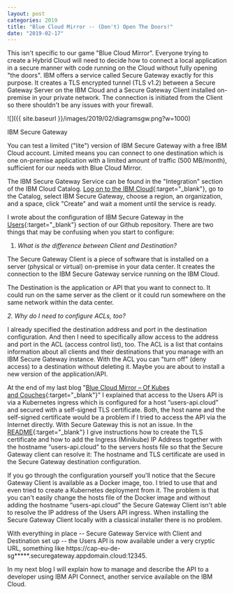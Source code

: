 ```yaml
---
layout: post
categories: 2019
title: "Blue Cloud Mirror -- (Don't) Open The Doors!"
date: "2019-02-17"
---
```


This isn't specific to our game "Blue Cloud Mirror". Everyone trying to create a Hybrid Cloud will need to decide how to connect a local application in a secure manner with code running on the Cloud without fully opening "the doors". IBM offers a service called Secure Gateway exactly for this purpose. It creates a TLS encrypted tunnel (TLS v1.2) between a Secure Gateway Server on the IBM Cloud and a Secure Gateway Client installed on-premise in your private network. The connection is initiated from the Client so there shouldn't be any issues with your firewall.

![]({{ site.baseurl }}/images/2019/02/diagramsgw.png?w=1000)

IBM Secure Gateway

You can test a limited ("lite") version of IBM Secure Gateway with a free IBM Cloud account. Limited means you can connect to one destination which is one on-premise application with a limited amount of traffic (500 MB/month), sufficient for our needs with Blue Cloud Mirror.

The IBM Secure Gateway Service can be found in the "Integration" section of the IBM Cloud Catalog. [Log on to the IBM Cloud](https://cloud.ibm.com/login){:target="_blank"}, go to the Catalog, select IBM Secure Gateway, choose a region, an organization, and a space, click "Create" and wait a moment until the service is ready.

I wrote about the configuration of IBM Secure Gateway in the [Users](https://github.com/IBM/blue-cloud-mirror/tree/master/users){:target="_blank"} section of our Github repository. There are two things that may be confusing when you start to configure:

1. _What is the difference between Client and Destination?_

The Secure Gateway Client is a piece of software that is installed on a server (physical or virtual) on-premise in your data center. It creates the connection to the IBM Secure Gateway service running on the IBM Cloud.

The Destination is the application or API that you want to connect to. It could run on the same server as the client or it could run somewhere on the same network within the data center.

_2. Why do I need to configure ACLs, too?_

I already specified the destination address and port in the destination configuration. And then I need to specifically allow access to the address and port in the ACL (access control list), too. The ACL is a list that contains information about all clients and their destinations that you manage with an IBM Secure Gateway instance. With the ACL you can "turn off" (deny access) to a destination without deleting it. Maybe you are about to install a new version of the application/API.

At the end of my last blog "[Blue Cloud Mirror – Of Kubes and Couches](https://haralduebele.github.io/2019/02/01/blue-cloud-mirror-of-kubes-and-couches/){:target="_blank"}" I explained that access to the Users API is via a Kubernetes ingress which is configured for a host “users-api.cloud” and secured with a self-signed TLS certificate. Both, the host name and the self-signed certificate would be a problem if I tried to access the API via the Internet directly. With Secure Gateway this is not an issue. In the [README](https://github.com/IBM/blue-cloud-mirror/blob/master/users/README.md){:target="_blank"} I give instructions how to create the TLS certificate and how to add the Ingress (Minikube) IP Address together with the hostname “users-api.cloud” to the servers hosts file so that the Secure Gateway client can resolve it: The hostname and TLS certificate are used in the Secure Gateway destination configuration.

If you go through the configuration yourself you'll notice that the Secure Gateway Client is available as a Docker image, too. I tried to use that and even tried to create a Kubernetes deployment from it. The problem is that you can't easily change the hosts file of the Docker image and without adding the hostname “users-api.cloud” the Secure Gateway Client isn't able to resolve the IP address of the Users API ingress. When installing the Secure Gateway Client locally with a classical installer there is no problem.

With everything in place -- Secure Gateway Service with Client and Destination set up -- the Users API is now available under a very cryptic URL, something like https://cap-eu-de-sg*****.securegateway.appdomain.cloud:12345.

In my next blog I will explain how to manage and describe the API to a developer using IBM API Connect, another service available on the IBM Cloud.
